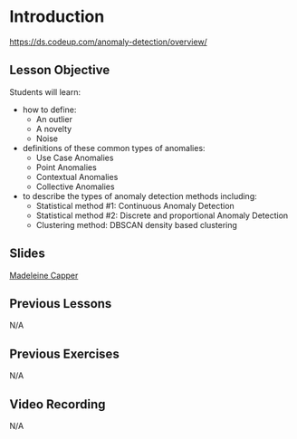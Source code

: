 # Introduction
https://ds.codeup.com/anomaly-detection/overview/

## Lesson Objective
Students will learn:
- how to define:
    - An outlier
    - A novelty
    - Noise
- definitions of these common types of anomalies:
    - Use Case Anomalies
    - Point Anomalies
    - Contextual Anomalies
    - Collective Anomalies
- to describe the types of anomaly detection methods including:
    - Statistical method #1: Continuous Anomaly Detection
    - Statistical method #2: Discrete and proportional Anomaly Detection
    - Clustering method: DBSCAN density based clustering

## Slides
[Madeleine Capper](https://www.canva.com/design/DAEkMzCXMQ8/0oZCrkzLFyFQIcSUIMQ03A/edit?utm_content=DAEkMzCXMQ8&utm_campaign=designshare&utm_medium=link2&utm_source=sharebutton)


## Previous Lessons
N/A

## Previous Exercises
N/A

## Video Recording
N/A
